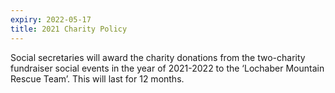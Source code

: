 ```yaml
---
expiry: 2022-05-17
title: 2021 Charity Policy
---
```


Social secretaries will award the charity donations from the two-charity fundraiser social events in the year of 2021-2022 to the ‘Lochaber Mountain Rescue Team’. This will last for 12 months.
